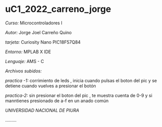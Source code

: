 # uC1_2022_carreno_jorge

*Curso:* Microcontroladores I

*Autor:* Jorge Joel Carreño Quino

*tarjeta:* Curiosity Nano PIC18F57Q84

*Entorno:* MPLAB X IDE

*Lenguaje:* AMS - C

*Archivos  subidos:*

*practica -1:*  corrimiento de leds , inicia cuando pulsas el boton del pic  y se detiene cuando vuelves a presionar el botón

*practica-2:* sin presionar el boton del pic , te muestra cuenta de 0-9 y si manntienes presionado de a-f  en un anado común

*UNIVERSIDAD NACIONAL DE PIURA*

.........
